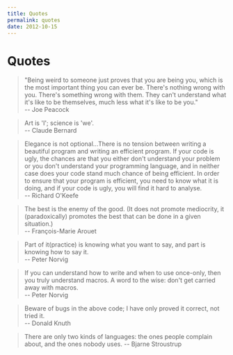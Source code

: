 ```yaml
---
title: Quotes
permalink: quotes
date: 2012-10-15
---
```


# Quotes

>"Being weird to someone just proves that you are being you, which is the most important thing you can ever be. There's nothing wrong with you. There's something wrong with them. They can't understand what it's like to be themselves, much less what it's like to be you."  
>-- Joe Peacock

>Art is 'I'; science is 'we'.  
>-- Claude Bernard

>Elegance is not optional...There is no tension between writing a beautiful program and writing an efficient program. If your code is ugly, the chances are that you either don't understand your problem or you don't understand your programming language, and in neither case does your code stand much chance of being efficient. In order to ensure that your program is efficient, you need to know what it is doing, and if your code is ugly, you will find it hard to analyse.  
>-- Richard O'Keefe

>The best is the enemy of the good. (It does not promote mediocrity, it (paradoxically) promotes the best that can be done in a given situation.)  
>-- François-Marie Arouet

>Part of it(practice) is knowing what you want to say, and part is knowing how to say it.  
>-- Peter Norvig

>If you can understand how to write and when to use once-only, then you truly understand macros.
A word to the wise: don't get carried away with macros.  
>-- Peter Norvig

>Beware of bugs in the above code; I have only proved it correct, not tried it.  
>-- Donald Knuth

>There are only two kinds of languages: the ones people complain about, and the ones nobody uses.
>-- Bjarne Stroustrup
